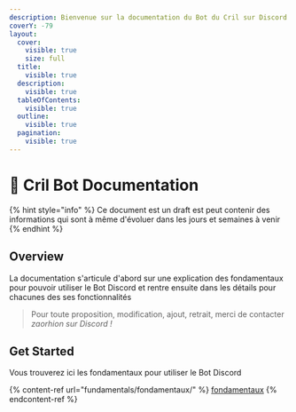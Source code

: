 ```yaml
---
description: Bienvenue sur la documentation du Bot du Cril sur Discord !
coverY: -79
layout:
  cover:
    visible: true
    size: full
  title:
    visible: true
  description:
    visible: true
  tableOfContents:
    visible: true
  outline:
    visible: true
  pagination:
    visible: true
---
```


# 👋 Cril Bot Documentation

{% hint style="info" %}
Ce document est un draft est peut contenir des informations qui sont à même d'évoluer dans les jours et semaines à venir
{% endhint %}

## Overview

La documentation s'articule d'abord sur une explication des fondamentaux pour pouvoir utiliser le Bot Discord et rentre ensuite dans les détails pour chacunes des ses fonctionnalités

> Pour toute proposition, modification, ajout, retrait, merci de contacter _zaorhion sur Discord !_

## Get Started

Vous trouverez ici les fondamentaux pour utiliser le Bot Discord

{% content-ref url="fundamentals/fondamentaux/" %}
[fondamentaux](fundamentals/fondamentaux/)
{% endcontent-ref %}
